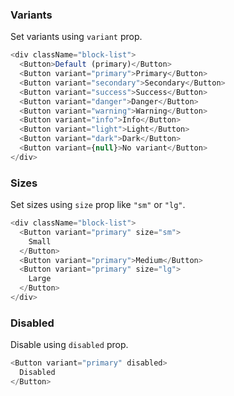 ### Variants

Set variants using `variant` prop.

```js
<div className="block-list">
  <Button>Default (primary)</Button>
  <Button variant="primary">Primary</Button>
  <Button variant="secondary">Secondary</Button>
  <Button variant="success">Success</Button>
  <Button variant="danger">Danger</Button>
  <Button variant="warning">Warning</Button>
  <Button variant="info">Info</Button>
  <Button variant="light">Light</Button>
  <Button variant="dark">Dark</Button>
  <Button variant={null}>No variant</Button>
</div>
```

### Sizes

Set sizes using `size` prop like `"sm"` or `"lg"`.

```js
<div className="block-list">
  <Button variant="primary" size="sm">
    Small
  </Button>
  <Button variant="primary">Medium</Button>
  <Button variant="primary" size="lg">
    Large
  </Button>
</div>
```

### Disabled

Disable using `disabled` prop.

```js
<Button variant="primary" disabled>
  Disabled
</Button>
```
